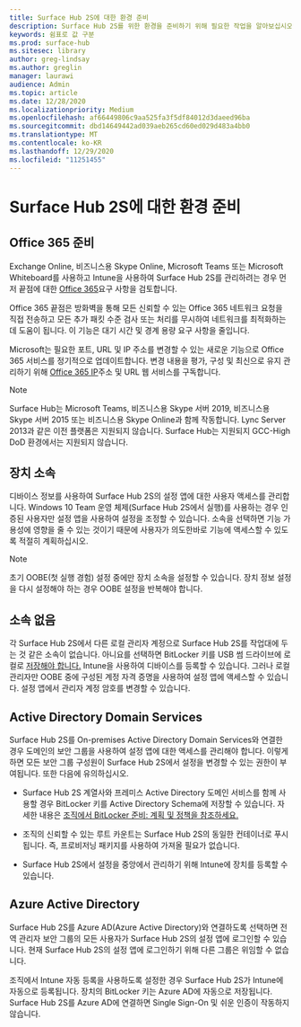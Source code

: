 ```yaml
---
title: Surface Hub 2S에 대한 환경 준비
description: Surface Hub 2S를 위한 환경을 준비하기 위해 필요한 작업을 알아보십시오.
keywords: 쉼표로 값 구분
ms.prod: surface-hub
ms.sitesec: library
author: greg-lindsay
ms.author: greglin
manager: laurawi
audience: Admin
ms.topic: article
ms.date: 12/28/2020
ms.localizationpriority: Medium
ms.openlocfilehash: af66449806c9aa525fa3f5df84012d3daeed96ba
ms.sourcegitcommit: dbd14649442ad039aeb265cd60ed029d483a4bb0
ms.translationtype: MT
ms.contentlocale: ko-KR
ms.lasthandoff: 12/29/2020
ms.locfileid: "11251455"
---
```

# Surface Hub 2S에 대한 환경 준비

## Office 365 준비

Exchange Online, 비즈니스용 Skype Online, Microsoft Teams 또는 Microsoft Whiteboard를 사용하고 Intune을 사용하여 Surface Hub 2S를 관리하려는 경우 먼저 끝점에 대한 [Office 365](https://docs.microsoft.com/office365/enterprise/office-365-endpoints)요구 사항을 검토합니다.

Office 365 끝점은 방화벽을 통해 모든 신뢰할 수 있는 Office 365 네트워크 요청을 직접 전송하고 모든 추가 패킷 수준 검사 또는 처리를 무시하여 네트워크를 최적화하는 데 도움이 됩니다. 이 기능은 대기 시간 및 경계 용량 요구 사항을 줄입니다.

Microsoft는 필요한 포트, URL 및 IP 주소를 변경할 수 있는 새로운 기능으로 Office 365 서비스를 정기적으로 업데이트합니다. 변경 내용을 평가, 구성 및 최신으로 유지 관리하기 위해 [Office 365 IP](https://docs.microsoft.com/office365/enterprise/office-365-ip-web-service)주소 및 URL 웹 서비스를 구독합니다.

> [!NOTE]
> Surface Hub는 Microsoft Teams, 비즈니스용 Skype 서버 2019, 비즈니스용 Skype 서버 2015 또는 비즈니스용 Skype Online과 함께 작동합니다.
Lync Server 2013과 같은 이전 플랫폼은 지원되지 않습니다. Surface Hub는 지원되지 GCC-High DoD 환경에서는 지원되지 않습니다.


## 장치 소속

디바이스 정보를 사용하여 Surface Hub 2S의 설정 앱에 대한 사용자 액세스를 관리합니다.
Windows 10 Team 운영 체제(Surface Hub 2S에서 실행)를 사용하는 경우 인증된 사용자만 설정 앱을 사용하여 설정을 조정할 수 있습니다. 소속을 선택하면 기능 가용성에 영향을 줄 수 있는 것이기 때문에 사용자가 의도한바로 기능에 액세스할 수 있도록 적절히 계획하십시오.

> [!NOTE]
> 초기 OOBE(첫 실행 경험) 설정 중에만 장치 소속을 설정할 수 있습니다. 장치 정보 설정을 다시 설정해야 하는 경우 OOBE 설정을 반복해야 합니다.

## 소속 없음

각 Surface Hub 2S에서 다른 로컬 관리자 계정으로 Surface Hub 2S를 작업대에 두는 것 같은 소속이 없습니다. 아니요를 선택하면 BitLocker 키를 USB 썸 드라이브에 로컬로 [저장해야 합니다.](https://docs.microsoft.com/windows/security/information-protection/bitlocker/bitlocker-key-management-faq) Intune을 사용하여 디바이스를 등록할 수 있습니다. 그러나 로컬 관리자만 OOBE 중에 구성된 계정 자격 증명을 사용하여 설정 앱에 액세스할 수 있습니다. 설정 앱에서 관리자 계정 암호를 변경할 수 있습니다.

## Active Directory Domain Services

Surface Hub 2S를 On-premises Active Directory Domain Services와 연결한 경우 도메인의 보안 그룹을 사용하여 설정 앱에 대한 액세스를 관리해야 합니다. 이렇게 하면 모든 보안 그룹 구성원이 Surface Hub 2S에서 설정을 변경할 수 있는 권한이 부여됩니다. 또한 다음에 유의하십시오.

- Surface Hub 2S 계열사와 프레미스 Active Directory 도메인 서비스를 함께 사용할 경우 BitLocker 키를 Active Directory Schema에 저장할 수 있습니다. 자세한 내용은 [조직에서 BitLocker 준비: 계획 및 정책을 참조하세요.](https://docs.microsoft.com/windows/security/information-protection/bitlocker/prepare-your-organization-for-bitlocker-planning-and-policies)

- 조직의 신뢰할 수 있는 루트 카운트는 Surface Hub 2S의 동일한 컨테이너로 푸시됩니다. 즉, 프로비저닝 패키지를 사용하여 가져올 필요가 없습니다.

- Surface Hub 2S에서 설정을 중앙에서 관리하기 위해 Intune에 장치를 등록할 수 있습니다.

## Azure Active Directory

Surface Hub 2S를 Azure AD(Azure Active Directory)와 연결하도록 선택하면 전역 관리자 보안 그룹의 모든 사용자가 Surface Hub 2S의 설정 앱에 로그인할 수 있습니다. 현재 Surface Hub 2S의 설정 앱에 로그인하기 위해 다른 그룹은 위임할 수 없습니다.

조직에서 Intune 자동 등록을 사용하도록 설정한 경우 Surface Hub 2S가 Intune에 자동으로 등록됩니다. 장치의 BitLocker 키는 Azure AD에 자동으로 저장됩니다. Surface Hub 2S를 Azure AD에 연결하면 Single Sign-On 및 쉬운 인증이 작동하지 않습니다.
